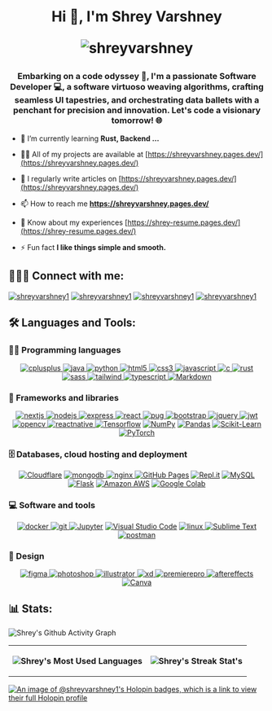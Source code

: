 <h1 align="center">
  Hi 👋, I'm Shrey Varshney
  <p align = "center">
    <img align="center" src="https://readme-typing-svg.herokuapp.com/?center=True&lines=Software+Developer;Python+Developer;Web+Developer" alt="shreyvarshney"/>
  </p>
</h1>
<h3 align="center">Embarking on a code odyssey 🚀, I'm a passionate Software Developer 💻, a software virtuoso weaving algorithms, crafting seamless UI tapestries, and orchestrating data ballets with a penchant for precision and innovation. Let's code a visionary tomorrow! 🌐</h3>

- 🌱 I’m currently learning **Rust, Backend ...**

- 👨‍💻 All of my projects are available at [https://shreyvarshney.pages.dev/](https://shreyvarshney.pages.dev/)

- 📝 I regularly write articles on [https://shreyvarshney.pages.dev/](https://shreyvarshney.pages.dev/)

- 📫 How to reach me **https://shreyvarshney.pages.dev/**

- 📄 Know about my experiences [https://shrey-resume.pages.dev/](https://shrey-resume.pages.dev/)

- ⚡ Fun fact **I like things simple and smooth.**

## 🙋‍♂️🌐 Connect with me:

<p align="left">
  <a href="https://www.linkedin.com/in/shreyvarshney1" target="_blank"><img align="center" src="https://img.shields.io/badge/linkedin-%230077B5.svg?style=for-the-badge&logo=linkedin&logoColor=white" alt="shreyvarshney1"/></a>
  <a href="https://instagram.com/shreyvarshney1" target="_blank"><img align="center" src="https://img.shields.io/badge/Instagram-%23E4405F.svg?style=for-the-badge&logo=Instagram&logoColor=white" alt="shreyvarshney1"/></a>
  <a href="https://www.leetcode.com/shreyvarshney1" target="_blank"><img align="center" src="https://img.shields.io/badge/LeetCode-000000?style=for-the-badge&logo=LeetCode&logoColor=#d16c06" alt="shreyvarshney1"/></a>
  <a href="https://auth.geeksforgeeks.org/user/shreyvarshney1" target="_blank"><img align="center" src="https://img.shields.io/badge/GeeksforGeeks-gray?style=for-the-badge&logo=geeksforgeeks&logoColor=35914c" alt="shreyvarshney1"/></a>
</p>

## 🛠️ Languages and Tools:

### 👨‍💻 Programming languages

<p align="center">
  <a href="https://www.w3schools.com/cpp/" target="_blank" rel="noreferrer"> <img src="https://img.shields.io/badge/c++-%2300599C.svg?style=for-the-badge&logo=c%2B%2B&logoColor=white" alt="cplusplus"/> </a> 
  <a href="https://www.java.com" target="_blank" rel="noreferrer"> <img src="https://img.shields.io/badge/java-%23ED8B00.svg?style=for-the-badge&logo=openjdk&logoColor=white" alt="java"/> </a> 
  <a href="https://www.python.org" target="_blank" rel="noreferrer"> <img src="https://img.shields.io/badge/python-3670A0?style=for-the-badge&logo=python&logoColor=ffdd54" alt="python"/> </a> 
  <a href="https://www.w3.org/html/" target="_blank" rel="noreferrer"> <img src="https://img.shields.io/badge/html5-%23E34F26.svg?style=for-the-badge&logo=html5&logoColor=white" alt="html5"/> </a> 
  <a href="https://www.w3schools.com/css/" target="_blank" rel="noreferrer"> <img src="https://img.shields.io/badge/css3-%231572B6.svg?style=for-the-badge&logo=css3&logoColor=white" alt="css3"/> </a> 
  <a href="https://developer.mozilla.org/en-US/docs/Web/JavaScript" target="_blank" rel="noreferrer"> <img src="https://img.shields.io/badge/javascript-%23323330.svg?style=for-the-badge&logo=javascript&logoColor=%23F7DF1E" alt="javascript"/> </a> 
  <a href="https://www.cprogramming.com/" target="_blank" rel="noreferrer"> <img src="https://img.shields.io/badge/c-%2300599C.svg?style=for-the-badge&logo=c&logoColor=white" alt="c"/> </a> 
  <a href="https://www.rust-lang.org" target="_blank" rel="noreferrer"> <img src="https://img.shields.io/badge/rust-%23000000.svg?style=for-the-badge&logo=rust&logoColor=white" alt="rust"/> </a> 
  <a href="https://sass-lang.com" target="_blank" rel="noreferrer"> <img src="https://img.shields.io/badge/SASS-hotpink.svg?style=for-the-badge&logo=SASS&logoColor=white" alt="sass"/> </a> 
  <a href="https://tailwindcss.com/" target="_blank" rel="noreferrer"> <img src="https://img.shields.io/badge/tailwindcss-%2338B2AC.svg?style=for-the-badge&logo=tailwind-css&logoColor=white" alt="tailwind"/> </a> 
  <a href="https://www.typescriptlang.org/" target="_blank" rel="noreferrer"> <img src="https://img.shields.io/badge/typescript-%23007ACC.svg?style=for-the-badge&logo=typescript&logoColor=white" alt="typescript"/> </a> 
  <a href="#"><img alt="Markdown" src="https://img.shields.io/badge/markdown-%23000000.svg?style=for-the-badge&logo=markdown&logoColor=white"></a>  
</p>

### 🧰 Frameworks and libraries

<p align="center">
  <a href="https://nextjs.org/" target="_blank" rel="noreferrer"> <img src="https://img.shields.io/badge/Next-black?style=for-the-badge&logo=next.js&logoColor=white" alt="nextjs"/> </a> 
  <a href="https://nodejs.org" target="_blank" rel="noreferrer"> <img src="https://img.shields.io/badge/node.js-6DA55F?style=for-the-badge&logo=node.js&logoColor=white" alt="nodejs"/> </a> 
  <a href="https://expressjs.com" target="_blank" rel="noreferrer"> <img src="https://img.shields.io/badge/express.js-%23404d59.svg?style=for-the-badge&logo=express&logoColor=%2361DAFB" alt="express"/> </a> 
  <a href="https://reactjs.org/" target="_blank" rel="noreferrer"> <img src="https://img.shields.io/badge/react-%2320232a.svg?style=for-the-badge&logo=react&logoColor=%2361DAFB" alt="react"/> </a> 
  <a href="https://pugjs.org" target="_blank" rel="noreferrer"> <img src="https://img.shields.io/badge/Pug-FFF?style=for-the-badge&logo=pug&logoColor=A86454" alt="pug"/> </a> 
  <a href="https://getbootstrap.com" target="_blank" rel="noreferrer"> <img src="https://img.shields.io/badge/bootstrap-%238511FA.svg?style=for-the-badge&logo=bootstrap&logoColor=white" alt="bootstrap"/> </a> 
  <a href="https://jquery.com/" target="_blank" rel="noreferrer"> <img src="https://img.shields.io/badge/jquery-%230769AD.svg?style=for-the-badge&logo=jquery&logoColor=white" alt="jquery"/> </a> 
  <a href="https://jwt.io/" target="_blank" rel="noreferrer"> <img src="https://img.shields.io/badge/JWT-black?style=for-the-badge&logo=JSON%20web%20tokens" alt="jwt"/> </a> 
  <a href="https://opencv.org/" target="_blank" rel="noreferrer"> <img src="https://img.shields.io/badge/opencv-%23white.svg?style=for-the-badge&logo=opencv&logoColor=white" alt="opencv"/> </a>
  <a href="https://reactnative.dev/" target="_blank" rel="noreferrer"> <img src="https://img.shields.io/badge/react_native-%2320232a.svg?style=for-the-badge&logo=react&logoColor=%2361DAFB" alt="reactnative"/> </a> 
  <a href="https://www.tensorflow.org/"><img alt="Tensorflow" src="https://img.shields.io/badge/TensorFlow-%23FF6F00.svg?style=for-the-badge&logo=TensorFlow&logoColor=white"></a>
  <a href="https://numpy.org/"><img alt="NumPy" src="https://img.shields.io/badge/numpy-%23013243.svg?style=for-the-badge&logo=numpy&logoColor=white"></a>
  <a href="https://pandas.pydata.org/"><img alt="Pandas" src="https://img.shields.io/badge/pandas-%23150458.svg?style=for-the-badge&logo=pandas&logoColor=white"></a>
  <a href="https://scikit-learn.org/"><img alt="Scikit-Learn" src="https://img.shields.io/badge/scikit--learn-%23F7931E.svg?style=for-the-badge&logo=scikit-learn&logoColor=white" ></a>
  <a href="https://pytorch.org/"><img alt="PyTorch" src="https://img.shields.io/badge/PyTorch-%23EE4C2C.svg?style=for-the-badge&logo=PyTorch&logoColor=white" ></a>
</p>

### 🗄️ Databases, cloud hosting and deployment

<p align="center">
  <a href="https://www.cloudflare.com/"><img alt="Cloudflare" src="https://img.shields.io/badge/Cloudflare-F38020?style=for-the-badge&logo=Cloudflare&logoColor=white"></a> 
  <a href="https://www.mongodb.com/" target="_blank" rel="noreferrer"> <img src="https://img.shields.io/badge/MongoDB-%234ea94b.svg?style=for-the-badge&logo=mongodb&logoColor=white" alt="mongodb"/> </a> 
  <a href="https://www.nginx.com" target="_blank" rel="noreferrer"> <img src="https://img.shields.io/badge/nginx-%23009639.svg?style=for-the-badge&logo=nginx&logoColor=white" alt="nginx"/> </a> 
  <a href="#"><img alt="GitHub Pages" src="https://img.shields.io/badge/github%20pages-121013?style=for-the-badge&logo=github&logoColor=white"></a>
  <a href="https://replit.com/"><img alt="Repl.it" src="https://img.shields.io/badge/Replit-DD1200?style=for-the-badge&logo=Replit&logoColor=white"></a>
  <a href="https://www.mysql.com/"><img alt="MySQL" src="https://img.shields.io/badge/mysql-4479A1.svg?style=for-the-badge&logo=mysql&logoColor=white"></a>  
  <a href="https://flask.palletsprojects.com/"><img alt="Flask" src="https://img.shields.io/badge/flask-%23000.svg?style=for-the-badge&logo=flask&logoColor=white"></a> 
  <a href="https://aws.amazon.com/"><img alt="Amazon AWS" src="https://img.shields.io/badge/AWS-%23FF9900.svg?style=for-the-badge&logo=amazon-aws&logoColor=white"></a> 
  <a href="https://colab.research.google.com/"><img alt="Google Colab" src="https://img.shields.io/badge/google%20colab-F9AB00?style=for-the-badge&logo=googlecolab&logoColor=white"></a> 
</p>

### 💻 Software and tools

<p align="center">
  <a href="https://www.docker.com/" target="_blank" rel="noreferrer"> <img src="https://img.shields.io/badge/docker-%230db7ed.svg?style=for-the-badge&logo=docker&logoColor=white" alt="docker"/> </a> 
  <a href="https://git-scm.com/" target="_blank" rel="noreferrer"> <img src="https://img.shields.io/badge/git-%23F05033.svg?style=for-the-badge&logo=git&logoColor=white" alt="git"/> </a> 
  <a href="https://jupyter.org"><img alt="Jupyter" src="https://img.shields.io/badge/jupyter-%23FA0F00.svg?style=for-the-badge&logo=jupyter&logoColor=white"></a>
  <a href="https://code.visualstudio.com/"><img alt="Visual Studio Code" src="https://img.shields.io/badge/Visual%20Studio%20Code-0078d7.svg?style=for-the-badge&logo=visual-studio-code&logoColor=white"></a>
  <a href="https://www.linux.org/" target="_blank" rel="noreferrer"> <img src="https://img.shields.io/badge/Linux-FCC624?style=for-the-badge&logo=linux&logoColor=black" alt="linux"/> </a> 
  <a href="https://sublimetext.com/"><img alt="Sublime Text" src="https://img.shields.io/badge/sublime_text-%23575757.svg?style=for-the-badge&logo=sublime-text&logoColor=important"></a>
  <a href="https://postman.com" target="_blank" rel="noreferrer"> <img src="https://img.shields.io/badge/Postman-FF6C37?style=for-the-badge&logo=postman&logoColor=white" alt="postman"/> </a> 
</p>

### 📐 Design
<p align="center">
  <a href="https://www.figma.com/" target="_blank" rel="noreferrer"> <img src="https://img.shields.io/badge/figma-%23F24E1E.svg?style=for-the-badge&logo=figma&logoColor=white" alt="figma"/> </a>
  <a href="https://www.photoshop.com/en" target="_blank" rel="noreferrer"> <img src="https://img.shields.io/badge/adobe%20photoshop-%2331A8FF.svg?style=for-the-badge&logo=adobe%20photoshop&logoColor=white" alt="photoshop"/> </a> 
  <a href="https://www.adobe.com/in/products/illustrator.html" target="_blank" rel="noreferrer"> <img src="https://img.shields.io/badge/adobe%20illustrator-%23FF9A00.svg?style=for-the-badge&logo=adobe%20illustrator&logoColor=white" alt="illustrator"/> </a> 
  <a href="https://www.adobe.com/products/xd.html" target="_blank" rel="noreferrer"> <img src="https://img.shields.io/badge/Adobe%20XD-470137?style=for-the-badge&logo=Adobe%20XD&logoColor=#FF61F6" alt="xd"/> </a> 
  <a href="https://www.adobe.com/products/premierepro.html" target="_blank" rel="noreferrer"> <img src="https://img.shields.io/badge/Adobe%20Premiere%20Pro-9999FF.svg?style=for-the-badge&logo=Adobe%20Premiere%20Pro&logoColor=white" alt="premierepro"/> </a> 
  <a href="https://www.adobe.com/products/aftereffects.html" target="_blank" rel="noreferrer"> <img src="https://img.shields.io/badge/Adobe%20After%20Effects-9999FF.svg?style=for-the-badge&logo=Adobe%20After%20Effects&logoColor=white" alt="aftereffects"/> </a> 
  <a href="https://www.canva.com/"><img alt="Canva" src="https://img.shields.io/badge/Canva-%2300C4CC.svg?style=for-the-badge&logo=Canva&logoColor=white"></a>
</p>

## 📊 Stats:
<table>
  <tr>
    <p><img align="center" src="https://github-readme-activity-graph.vercel.app/graph?username=shreyvarshney1&bg_color=020200&color=e41d44&line=e77724&point=5cadc0&area=true&hide_border=true" alt="Shrey's Github Activity Graph"/></p>
  </tr>
  <tr>
    <th>
      <p><img align="center" src="https://github-readme-stats.vercel.app/api/top-langs/?username=shreyvarshney1&title_color=e41d44&bg_color=020200&text_color=e77724&hide_border=true&include_all_commits=true&count_private=true&layout=donut" alt="Shrey's Most Used Languages"/></p>
    </th>
    <th>
<!--       <p><img align="center" src="https://denvercoder1-github-readme-stats.vercel.app/api?username=shreyvarshney1&show_icons=true&count_private=true&theme=radical&hide_border=true&bg_color=171515&title_color=F85D7F&icon_color=AAFF00&text_color=FFAC1C" alt="Shrey's Github Stats" /></p> -->
      <p><img align="center" src="https://github-readme-streak-stats.herokuapp.com/?user=shreyvarshney1&theme=neon-dark&hide_border=true" alt="Shrey's Streak Stat's"/></p>
    </th>
  </tr>
</table>

[![An image of @shreyvarshney1's Holopin badges, which is a link to view their full Holopin profile](https://holopin.me/shrey5908)](https://holopin.io/@shrey5908)

